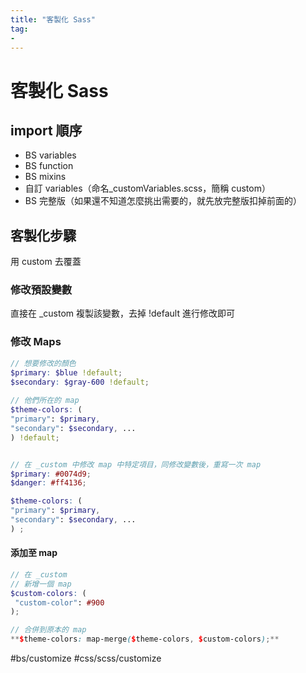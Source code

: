 ```yaml
---
title: "客製化 Sass"
tag: 
- 
---
```

# 客製化 Sass
## import 順序
-   BS variables
-   BS function
-   BS mixins
-   自訂 variables（命名_customVariables.scss，簡稱 custom）
-   BS 完整版（如果還不知道怎麼挑出需要的，就先放完整版扣掉前面的）

## 客製化步驟
用 custom 去覆蓋
### 修改預設變數
直接在 _custom 複製該變數，去掉 !default 進行修改即可

### 修改 Maps
```scss
// 想要修改的顏色
$primary: $blue !default;
$secondary: $gray-600 !default;
  
// 他們所在的 map
$theme-colors: (
"primary": $primary,
"secondary": $secondary, ...
) !default;


// 在 _custom 中修改 map 中特定項目，同修改變數後，重寫一次 map
$primary: #0074d9;
$danger: #ff4136;

$theme-colors: (
"primary": $primary,
"secondary": $secondary, ...
) ;
```
#### 添加至 map
```scss
// 在 _custom
// 新增一個 map
$custom-colors: (
 "custom-color": #900
);

// 合併到原本的 map
**$theme-colors: map-merge($theme-colors, $custom-colors);**
```
#bs/customize #css/scss/customize